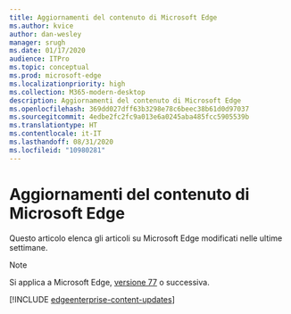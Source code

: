 ```yaml
---
title: Aggiornamenti del contenuto di Microsoft Edge
ms.author: kvice
author: dan-wesley
manager: srugh
ms.date: 01/17/2020
audience: ITPro
ms.topic: conceptual
ms.prod: microsoft-edge
ms.localizationpriority: high
ms.collection: M365-modern-desktop
description: Aggiornamenti del contenuto di Microsoft Edge
ms.openlocfilehash: 369dd027dff63b3298e78c6beec38b61d0d97037
ms.sourcegitcommit: 4edbe2fc2fc9a013e6a0245aba485fcc5905539b
ms.translationtype: HT
ms.contentlocale: it-IT
ms.lasthandoff: 08/31/2020
ms.locfileid: "10980281"
---
```

# Aggiornamenti del contenuto di Microsoft Edge

Questo articolo elenca gli articoli su Microsoft Edge modificati nelle ultime settimane.

> [!NOTE]
> Si applica a Microsoft Edge, [versione 77](https://support.microsoft.com/help/4027011/microsoft-edge-find-out-which-version-you-have?ocid=MicrosoftStore-EdgeVersion) o successiva.

[!INCLUDE [edgeenterprise-content-updates](./includes/edgeenterprise-content-updates.md)]

